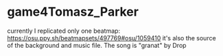 # game4Tomasz_Parker

currently I replicated only one beatmap: https://osu.ppy.sh/beatmapsets/497769#osu/1059410
it's also the source of the background and music file. The song is "granat" by Drop
